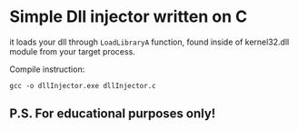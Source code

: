 # Simple Dll injector written on C

it loads your dll through `LoadLibraryA` function, found inside of kernel32.dll module from your target process.

Compile instruction:
```
gcc -o dllInjector.exe dllInjector.c
```

## P.S. For educational purposes only!
